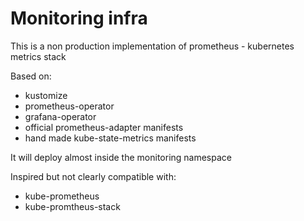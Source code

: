 # Monitoring infra

This is a non production implementation of prometheus - kubernetes metrics stack

Based on:

- kustomize
- prometheus-operator
- grafana-operator
- official prometheus-adapter manifests
- hand made kube-state-metrics manifests

It will deploy almost inside the monitoring namespace

Inspired but not clearly compatible with:

- kube-prometheus
- kube-promtheus-stack
